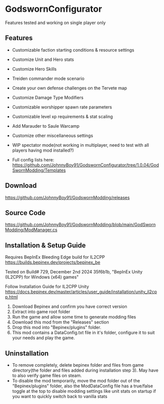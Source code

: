 # GodswornConfigurator
Features tested and working on single player only
## Features

* Customizable faction starting conditions & resource settings
* Customize Unit and Hero stats
* Customize Hero Skills
* Treiden commander mode scenario
* Create your own defense challenges on the Tervete map
* Customize Damage Type Modifiers
* Customizable worshipper spawn rate parameters
* Customizable level xp requirements & stat scaling
* Add Marauder to Saule Warcamp
* Customize other miscellaneous settings
* WIP spectator mode(not working in multiplayer, need to test with all players having mod installed?)

* Full config lists here: https://github.com/JohnnyBoy91/GodswornConfigurator/tree/1.0.04/GodSwornModding/Templates
## Download

https://github.com/JohnnyBoy91/GodswornModding/releases

## Source Code

https://github.com/JohnnyBoy91/GodswornModding/blob/main/GodSwornModding/ModManager.cs

## Installation & Setup Guide
 
Requires BepInEx Bleeding Edge build for IL2CPP
https://builds.bepinex.dev/projects/bepinex_be

Tested on Build# 729, December 2nd 2024 35f6b1b, "BepInEx Unity (IL2CPP) for Windows (x64) games"

Follow Installation Guide for IL2CPP Unity
https://docs.bepinex.dev/master/articles/user_guide/installation/unity_il2cpp.html
1. Download Bepinex and confirm you have correct version
2. Extract into game root folder
3. Run the game and allow some time to generate modding files
4. Download this mod from the "Releases" section
5. Drop this mod into "Bepinex/plugins" folder.
6. This mod contains a DataConfig.txt file in it's folder, configure it to suit your needs and play the game.

## Uninstallation

* To remove completely, delete bepinex folder and files from game directory(the folder and files added during installation step 3). May have to also verify game files on steam.
* To disable the mod temporarily, move the mod folder out of the "Bepinex/plugins" folder, also the ModDataConfig file has a true/false toggle at the top to disable modding settings like unit stats on startup if you want to quickly switch back to vanilla stats
